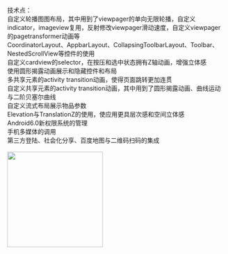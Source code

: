 技术点：<br>
自定义轮播图图布局，其中用到了viewpager的单向无限轮播，自定义indicator，imageview复用，反射修改viewpager滑动速度，自定义viewpager的pagetransformer动画等<br>
CoordinatorLayout、AppbarLayout、CollapsingToolbarLayout、Toolbar、NestedScrollView等控件的使用<br>
自定义cardview的selector，在按压和选中状态拥有Z轴动画，增强立体感<br>
使用圆形揭露动画展示和隐藏控件和布局<br>
多共享元素的activity transition动画，使得页面跳转更加连贯<br>
自定义共享元素的activity transition动画，其中用到了圆形揭露动画、曲线运动与二阶贝塞尔曲线<br>
自定义流式布局展示物品参数<br>
Elevation与TranslationZ的使用，使应用更具层次感和空间立体感<br>
Android6.0新权限系统的管理<br>
手机多媒体的调用<br>
第三方登陆、社会化分享、百度地图与二维码扫码的集成<br>
<br>
<img src="https://github.com/taoyimin/Gift/raw/master/pic/video.gif" width="220" align="center">
